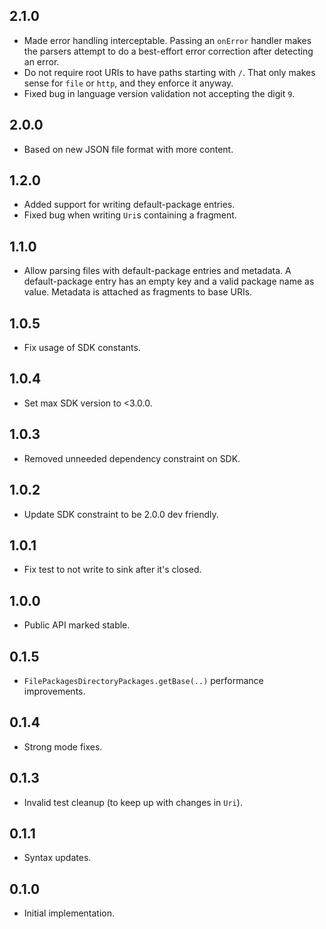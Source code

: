 ## 2.1.0

- Made error handling interceptable. Passing an `onError` handler
  makes the parsers attempt to do a best-effort error correction after
  detecting an error.
- Do not require root URIs to have paths starting with `/`. That
  only makes sense for `file` or `http`, and they enforce it anyway.
- Fixed bug in language version validation not accepting the digit `9`.

## 2.0.0

- Based on new JSON file format with more content.

## 1.2.0

- Added support for writing default-package entries.
- Fixed bug when writing `Uri`s containing a fragment.

## 1.1.0

- Allow parsing files with default-package entries and metadata.
  A default-package entry has an empty key and a valid package name
  as value.
  Metadata is attached as fragments to base URIs.

## 1.0.5

- Fix usage of SDK constants.

## 1.0.4

- Set max SDK version to <3.0.0.

## 1.0.3

- Removed unneeded dependency constraint on SDK.

## 1.0.2

- Update SDK constraint to be 2.0.0 dev friendly.

## 1.0.1

- Fix test to not write to sink after it's closed.

## 1.0.0

- Public API marked stable.

## 0.1.5

- `FilePackagesDirectoryPackages.getBase(..)` performance improvements.

## 0.1.4

- Strong mode fixes.

## 0.1.3

- Invalid test cleanup (to keep up with changes in `Uri`).

## 0.1.1

- Syntax updates.

## 0.1.0

- Initial implementation.
